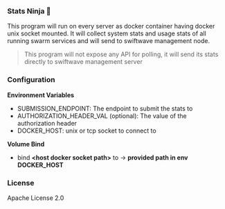 ### Stats Ninja 🥷

This program will run on every server as docker container having docker unix socket mounted. 
It will collect system stats and usage stats of all running swarm services and will send to swiftwave management node.

> This program will not expose any API for polling, it will send its stats directly to swiftwave management server

### Configuration

**Environment Variables**
- SUBMISSION_ENDPOINT: The endpoint to submit the stats to
- AUTHORIZATION_HEADER_VAL (optional): The value of the authorization header
- DOCKER_HOST: unix or tcp socket to connect to

**Volume Bind**
- bind **&lt;host docker socket path&gt;** to -> **provided path in env DOCKER_HOST**
### License
Apache License 2.0